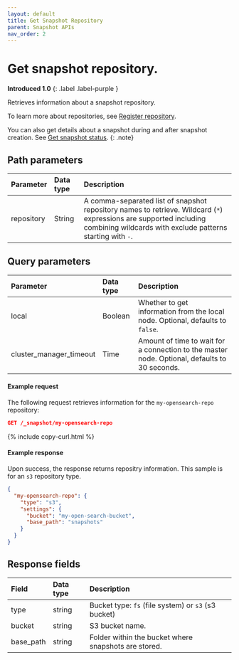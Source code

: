 ```yaml
---
layout: default
title: Get Snapshot Repository
parent: Snapshot APIs
nav_order: 2
---
```


# Get snapshot repository.

**Introduced 1.0**
{: .label .label-purple }

Retrieves information about a snapshot repository.

To learn more about repositories, see [Register repository]({{site.url}}{{site.baseurl}}/opensearch/snapshots/snapshot-restore#register-repository).

You can also get details about a snapshot during and after snapshot creation. See [Get snapshot status]({{site.url}}{{site.baseurl}}/api-reference/snapshots/get-snapshot-status/).
{: .note}

## Path parameters

| Parameter  | Data type | Description                                                                                                                                                                      |
| :--------- | :-------- | :------------------------------------------------------------------------------------------------------------------------------------------------------------------------------- |
| repository | String    | A comma-separated list of snapshot repository names to retrieve. Wildcard (`*`) expressions are supported including combining wildcards with exclude patterns starting with `-`. |

## Query parameters

| Parameter               | Data type | Description                                                                                   |
| :---------------------- | :-------- | :-------------------------------------------------------------------------------------------- |
| local                   | Boolean   | Whether to get information from the local node. Optional, defaults to `false`.                |
| cluster_manager_timeout | Time      | Amount of time to wait for a connection to the master node. Optional, defaults to 30 seconds. |

#### Example request

The following request retrieves information for the `my-opensearch-repo` repository:

```json
GET /_snapshot/my-opensearch-repo
```

{% include copy-curl.html %}

#### Example response

Upon success, the response returns repositry information. This sample is for an `s3` repository type.

```json
{
  "my-opensearch-repo": {
    "type": "s3",
    "settings": {
      "bucket": "my-open-search-bucket",
      "base_path": "snapshots"
    }
  }
}
```

## Response fields

| Field     | Data type | Description                                          |
| :-------- | :-------- | :--------------------------------------------------- |
| type      | string    | Bucket type: `fs` (file system) or `s3` (s3 bucket)  |
| bucket    | string    | S3 bucket name.                                      |
| base_path | string    | Folder within the bucket where snapshots are stored. |
